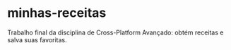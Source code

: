 # minhas-receitas
Trabalho final da disciplina de Cross-Platform Avançado: obtém receitas e salva suas favoritas. 
